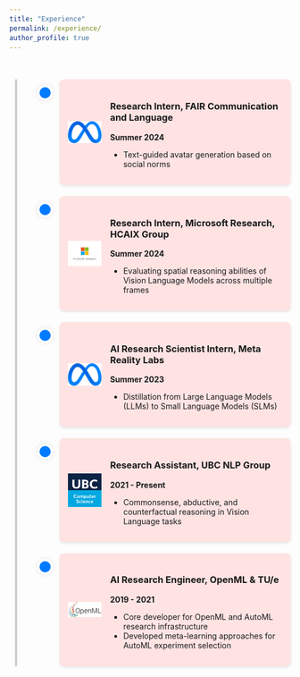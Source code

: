 ```yaml
---
title: "Experience"
permalink: /experience/
author_profile: true
---
```


<style>
  /* Timeline container */
  .timeline {
    position: relative;
    max-width: 1000px;
    margin: 50px auto;
    padding-left: 10%;
  }

  /* Vertical line */
  .timeline::after {
    content: '';
    position: absolute;
    width: 4px;
    top: 0;
    bottom: 0;
    left: 10px;
    background: #ccc;
  }

  /* Individual timeline items */
  .timeline-item {
    position: relative;
    margin: 20px 0;
    padding-left: 40px;
  }

  /* Dots on the timeline */
  .timeline-item::before {
    content: '';
    position: absolute;
    top: 10px;
    left: 0;
    width: 20px;
    height: 20px;
    border-radius: 50%;
    border: 4px solid white;
    background: #007bff;
    box-shadow: 0 0 8px rgba(0, 0, 0, 0.1);
  }

  /* Experience details */
  .experience-card {
    display: flex;
    align-items: center;
    padding: 15px;
    border-radius: 8px;
    box-shadow: 0 2px 4px rgba(0, 0, 0, 0.1);
    background: #FFE3E3;
  }

  /* Experience logo */
  .experience-card img {
    width: 60px;
    height: 60px;
    object-fit: contain;
    margin-right: 15px;
  }
</style>

<div class="timeline">
  <!-- Experience 1 -->
  <div class="timeline-item">
    <div class="experience-card">
      <img src="../images/meta_logo.png" alt="FAIR Logo">
      <div>
        <h3>Research Intern, FAIR Communication and Language</h3>
        <p class="date"><strong>Summer 2024</strong></p>
        <ul>
          <li>Text-guided avatar generation based on social norms</li>
        </ul>
      </div>
    </div>
  </div>

  <!-- Experience 2 -->
  <div class="timeline-item">
    <div class="experience-card">
      <img src="../images/msr_logo.jpeg" alt="Microsoft Research Logo">
      <div>
        <h3>Research Intern, Microsoft Research, HCAIX Group</h3>
        <p class="date"><strong>Summer 2024</strong></p>
        <ul>
          <li>Evaluating spatial reasoning abilities of Vision Language Models across multiple frames</li>
        </ul>
      </div>
    </div>
  </div>

  <!-- Experience 3 -->
  <div class="timeline-item">
    <div class="experience-card">
      <img src="../images/meta_logo.png" alt="Meta Reality Labs Logo">
      <div>
        <h3>AI Research Scientist Intern, Meta Reality Labs</h3>
        <p class="date"><strong>Summer 2023</strong></p>
        <ul>
          <li>Distillation from Large Language Models (LLMs) to Small Language Models (SLMs)</li>
        </ul>
      </div>
    </div>
  </div>

  <!-- Experience 4 -->
  <div class="timeline-item">
    <div class="experience-card">
      <img src="../images/ubc_cs_logo.png" alt="UBC Logo">
      <div>
        <h3>Research Assistant, UBC NLP Group</h3>
        <p class="date"><strong>2021 - Present</strong></p>
        <ul>
          <li>Commonsense, abductive, and counterfactual reasoning in Vision Language tasks</li>
        </ul>
      </div>
    </div>
  </div>

  <!-- Experience 5 -->
  <div class="timeline-item">
    <div class="experience-card">
      <img src="../images/openml_logo.png" alt="OpenML Logo">
      <div>
        <h3>AI Research Engineer, OpenML & TU/e</h3>
        <p class="date"><strong>2019 - 2021</strong></p>
        <ul>
          <li>Core developer for OpenML and AutoML research infrastructure</li>
          <li>Developed meta-learning approaches for AutoML experiment selection</li>
        </ul>
      </div>
    </div>
  </div>
</div>
